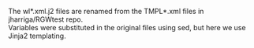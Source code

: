The wl\*.xml.j2 files are renamed from the TMPL\*.xml files in jharriga/RGWtest repo.  
Variables were substituted in the original files using sed, but here we use Jinja2 templating.
